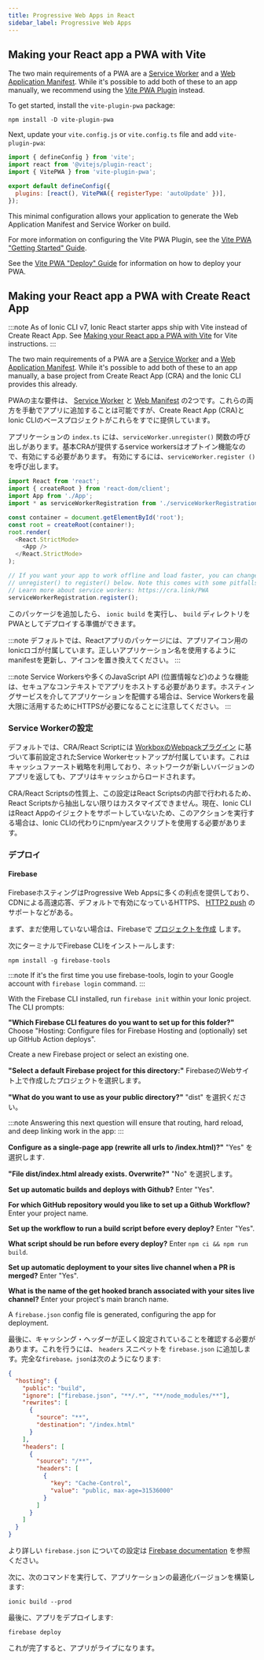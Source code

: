 ```yaml
---
title: Progressive Web Apps in React
sidebar_label: Progressive Web Apps
---
```


<head>
  <title>Create Progressive Web Apps (PWA) in React - Ionic Framework</title>
  <meta
    name="description"
    content="Create progressive web apps in React with Ionic. Read our React PWA documentation for information on how to make React PWAs."
  />
</head>

## Making your React app a PWA with Vite

The two main requirements of a PWA are a <a href="https://developers.google.com/web/fundamentals/primers/service-workers/" target="_blank">Service Worker</a> and a <a href="https://developers.google.com/web/fundamentals/web-app-manifest/" target="_blank">Web Application Manifest</a>. While it's possible to add both of these to an app manually, we recommend using the [Vite PWA Plugin](https://vite-pwa-org.netlify.app/) instead.

To get started, install the `vite-plugin-pwa` package:

```shell
npm install -D vite-plugin-pwa
```

Next, update your `vite.config.js` or `vite.config.ts` file and add `vite-plugin-pwa`:

```javascript
import { defineConfig } from 'vite';
import react from '@vitejs/plugin-react';
import { VitePWA } from 'vite-plugin-pwa';

export default defineConfig({
  plugins: [react(), VitePWA({ registerType: 'autoUpdate' })],
});
```

This minimal configuration allows your application to generate the Web Application Manifest and Service Worker on build.

For more information on configuring the Vite PWA Plugin, see the [Vite PWA "Getting Started" Guide](https://vite-pwa-org.netlify.app/guide/).

See the [Vite PWA "Deploy" Guide](https://vite-pwa-org.netlify.app/deployment/) for information on how to deploy your PWA.

## Making your React app a PWA with Create React App

:::note
As of Ionic CLI v7, Ionic React starter apps ship with Vite instead of Create React App. See [Making your React app a PWA with Vite](#making-your-react-app-a-pwa-with-vite) for Vite instructions.
:::

The two main requirements of a PWA are a <a href="https://developers.google.com/web/fundamentals/primers/service-workers/" target="_blank">Service Worker</a> and a <a href="https://developers.google.com/web/fundamentals/web-app-manifest/" target="_blank">Web Application Manifest</a>. While it's possible to add both of these to an app manually, a base project from Create React App (CRA) and the Ionic CLI provides this already.

PWAの主な要件は、 <a href="https://developers.google.com/web/fundamentals/primers/service-workers/" target="_blank">Service Worker</a> と <a href="https://developers.google.com/web/fundamentals/web-app-manifest/" target="_blank">Web Manifest</a> の2つです。これらの両方を手動でアプリに追加することは可能ですが、Create React App (CRA)とIonic CLIのベースプロジェクトがこれらをすでに提供しています。

アプリケーションの  `index.ts` には、`serviceWorker.unregister()` 関数の呼び出しがあります。基本CRAが提供するservice workersはオプトイン機能なので、有効にする必要があります。
有効にするには、`serviceWorker.register ()`を呼び出します。

```ts
import React from 'react';
import { createRoot } from 'react-dom/client';
import App from './App';
import * as serviceWorkerRegistration from './serviceWorkerRegistration';

const container = document.getElementById('root');
const root = createRoot(container!);
root.render(
  <React.StrictMode>
    <App />
  </React.StrictMode>
);

// If you want your app to work offline and load faster, you can change
// unregister() to register() below. Note this comes with some pitfalls.
// Learn more about service workers: https://cra.link/PWA
serviceWorkerRegistration.register();
```

このパッケージを追加したら、 `ionic build` を実行し、 `build` ディレクトリをPWAとしてデプロイする準備ができます。

:::note
デフォルトでは、Reactアプリのパッケージには、アプリアイコン用のIonicロゴが付属しています。正しいアプリケーション名を使用するようにmanifestを更新し、アイコンを置き換えてください。
:::

:::note
Service Workersや多くのJavaScript API (位置情報など)のような機能は、セキュアなコンテキストでアプリをホストする必要があります。ホスティングサービスを介してアプリケーションを配備する場合は、Service Workersを最大限に活用するためにHTTPSが必要になることに注意してください。
:::

###  Service Workerの設定

デフォルトでは、CRA/React Scriptには [WorkboxのWebpackプラグイン](https://developers.google.com/web/tools/workbox/modules/workbox-webpack-plugin) に基づいて事前設定されたService Workerセットアップが付属しています。これはキャッシュファースト戦略を利用しており、ネットワークが新しいバージョンのアプリを返しても、アプリはキャッシュからロードされます。

CRA/React Scriptsの性質上、この設定はReact Scriptsの内部で行われるため、React Scriptsから抽出しない限りはカスタマイズできません。現在、Ionic CLIはReact Appのイジェクトをサポートしていないため、このアクションを実行する場合は、Ionic CLIの代わりにnpm/yearスクリプトを使用する必要があります。

### デプロイ

#### Firebase

FirebaseホスティングはProgressive Web Appsに多くの利点を提供しており、CDNによる高速応答、デフォルトで有効になっているHTTPS、 [HTTP2 push](https://firebase.googleblog.com/2016/09/http2-comes-to-firebase-hosting.html) のサポートなどがある。

まず、まだ使用していない場合は、Firebaseで [プロジェクトを作成](https://console.firebase.google.com) します。

次にターミナルでFirebase CLIをインストールします:

```shell
npm install -g firebase-tools
```

:::note
If it's the first time you use firebase-tools, login to your Google account with `firebase login` command.
:::

With the Firebase CLI installed, run `firebase init` within your Ionic project. The CLI prompts:

**"Which Firebase CLI features do you want to set up for this folder?"** Choose "Hosting: Configure files for Firebase Hosting and (optionally) set up GitHub Action deploys".

Create a new Firebase project or select an existing one.

**"Select a default Firebase project for this directory:"** FirebaseのWebサイト上で作成したプロジェクトを選択します。

**"What do you want to use as your public directory?"** "dist" を選択ください。

:::note
Answering this next question will ensure that routing, hard reload, and deep linking work in the app:
:::

**Configure as a single-page app (rewrite all urls to /index.html)?"** "Yes" を選択します.

**"File dist/index.html already exists. Overwrite?"** "No" を選択します。

**Set up automatic builds and deploys with Github?** Enter "Yes".

**For which GitHub repository would you like to set up a Github Workflow?** Enter your project name.

**Set up the workflow to run a build script before every deploy?** Enter "Yes".

**What script should be run before every deploy?** Enter `npm ci && npm run build`.

**Set up automatic deployment to your sites live channel when a PR is merged?** Enter "Yes".

**What is the name of the get hooked branch associated with your sites live channel?** Enter your project's main branch name.

A `firebase.json` config file is generated, configuring the app for deployment.

最後に、キャッシング・ヘッダーが正しく設定されていることを確認する必要があります。これを行うには、 `headers` スニペットを `firebase.json` に追加します。完全な`firebase。json`は次のようになります:

```json
{
  "hosting": {
    "public": "build",
    "ignore": ["firebase.json", "**/.*", "**/node_modules/**"],
    "rewrites": [
      {
        "source": "**",
        "destination": "/index.html"
      }
    ],
    "headers": [
      {
        "source": "/**",
        "headers": [
          {
            "key": "Cache-Control",
            "value": "public, max-age=31536000"
          }
        ]
      }
    ]
  }
}
```

より詳しい `firebase.json` についての設定は [Firebase documentation](https://firebase.google.com/docs/hosting/full-config#section-firebase-json) を参照ください。

次に、次のコマンドを実行して、アプリケーションの最適化バージョンを構築します:

```shell
ionic build --prod
```

最後に、アプリをデプロイします:

```shell
firebase deploy
```

これが完了すると、アプリがライブになります。
